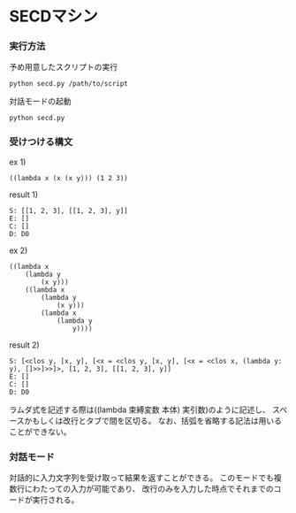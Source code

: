 # SECDマシン

### 実行方法

予め用意したスクリプトの実行

	python secd.py /path/to/script

対話モードの起動

	python secd.py

### 受けつける構文

ex 1)

	((lambda x (x (x y))) (1 2 3))

result 1)

	S: [[1, 2, 3], [[1, 2, 3], y]]
	E: []
	C: []
	D: D0


ex 2)

	((lambda x
	    (lambda y
	        (x y)))
	    ((lambda x
	        (lambda y
	            (x y)))
	        (lambda x
	            (lambda y
	                y))))

result 2)

	S: [<clos y, [x, y], [<x = <clos y, [x, y], [<x = <clos x, (lambda y: y), []>>]>>]>, [1, 2, 3], [[1, 2, 3], y]]
	E: []
	C: []
	D: D0

ラムダ式を記述する際は((lambda 束縛変数 本体) 実引数)のように記述し、
スペースかもしくは改行とタブで間を区切る。
なお、括弧を省略する記法は用いることができない。

### 対話モード

対話的に入力文字列を受け取って結果を返すことができる。
このモードでも複数行にわたっての入力が可能であり、
改行のみを入力した時点でそれまでのコードが実行される。